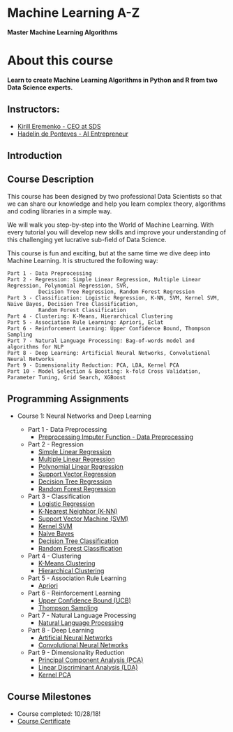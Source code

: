 # Machine Learning A-Z
**Master Machine Learning Algorithms**

# About this course
**Learn to create Machine Learning Algorithms in Python and R from two Data Science experts.**

##  Instructors: 
- [Kirill Eremenko - CEO at SDS](https://au.linkedin.com/in/keremenko)
- [Hadelin de Ponteves - AI Entrepreneur](https://www.udemy.com/user/hadelin-de-ponteves/)

## Introduction
## Course Description
This course has been designed by two professional Data Scientists so that we can share our knowledge and help you learn complex theory, algorithms and coding libraries in a simple way.

We will walk you step-by-step into the World of Machine Learning. With every tutorial you will develop new skills and improve your understanding of this challenging yet lucrative sub-field of Data Science.

This course is fun and exciting, but at the same time we dive deep into Machine Learning. It is structured the following way:

    Part 1 - Data Preprocessing
    Part 2 - Regression: Simple Linear Regression, Multiple Linear Regression, Polynomial Regression, SVR, 
              Decision Tree Regression, Random Forest Regression
    Part 3 - Classification: Logistic Regression, K-NN, SVM, Kernel SVM, Naive Bayes, Decision Tree Classification, 
              Random Forest Classification
    Part 4 - Clustering: K-Means, Hierarchical Clustering
    Part 5 - Association Rule Learning: Apriori, Eclat
    Part 6 - Reinforcement Learning: Upper Confidence Bound, Thompson Sampling
    Part 7 - Natural Language Processing: Bag-of-words model and algorithms for NLP
    Part 8 - Deep Learning: Artificial Neural Networks, Convolutional Neural Networks
    Part 9 - Dimensionality Reduction: PCA, LDA, Kernel PCA
    Part 10 - Model Selection & Boosting: k-fold Cross Validation, Parameter Tuning, Grid Search, XGBoost

## Programming Assignments

- Course 1: Neural Networks and Deep Learning

  - Part 1 - Data Preprocessing
    - [Preprocessing Imputer Function - Data Preprocessing](https://github.com/philtsmith570/Machine_Learning_A-Z/tree/master/Machine%20Learning%20A-Z%20Folder/Part%201%20-%20Data%20Preprocessing/data_preprocessing.py)
  - Part 2 - Regression
    - [Simple Linear Regression](https://github.com/philtsmith570/Machine_Learning_A-Z/tree/master/Machine%20Learning%20A-Z%20Folder/Part%202%20-%20Regression/Section%204%20-%20Simple%20Linear%20Regression/Simple_Linear_Regression/simple_linear_regression.py)
    - [Multiple Linear Regression](https://github.com/philtsmith570/Machine_Learning_A-Z/tree/master/Machine%20Learning%20A-Z%20Folder/Part%202%20-%20Regression/Section%205%20-%20Multiple%20Linear%20Regression/Multiple_Linear_Regression/multiple_linear_regression.py)
    - [Polynomial Linear Regression](https://github.com/philtsmith570/Machine_Learning_A-Z/tree/master/Machine%20Learning%20A-Z%20Folder/Part%202%20-%20Regression/Section%206%20-%20Polynomial%20Regression/Polynomial_Regression/polynomial_regression.py)
    - [Support Vector Regression](https://github.com/philtsmith570/Machine_Learning_A-Z/tree/master/Machine%20Learning%20A-Z%20Folder/Part%202%20-%20Regression/Section%207%20-%20Support%20Vector%20Regression%20(SVR)/SVR/SupportVectorReg.py)
    - [Decision Tree Regression](https://github.com/philtsmith570/Machine_Learning_A-Z/tree/master/Machine%20Learning%20A-Z%20Folder/Part%202%20-%20Regression/Section%208%20-%20Decision%20Tree%20Regression/Decision_Tree_Regression/decision_tree_regression.py)
    - [Random Forest Regression](https://github.com/philtsmith570/Machine_Learning_A-Z/tree/master/Machine%20Learning%20A-Z%20Folder/Part%202%20-%20Regression/Section%209%20-%20Random%20Forest%20Regression/Random_Forest_Regression/random_forest_regression.py) 
  - Part 3 - Classification
      - [Logistic Regression](https://github.com/philtsmith570/Machine_Learning_A-Z/tree/master/Machine%20Learning%20A-Z%20Folder/Part%203%20-%20Classification/Section%2014%20-%20Logistic%20Regression/Logistic_Regression/logistic_regression.py)
      - [K-Nearest Neighbor (K-NN)](https://github.com/philtsmith570/Machine_Learning_A-Z/tree/master/Machine%20Learning%20A-Z%20Folder/Part%203%20-%20Classification/Section%2015%20-%20K-Nearest%20Neighbors%20(K-NN)/K_Nearest_Neighbors/knn.py)
      - [Support Vector Machine (SVM)](https://github.com/philtsmith570/Machine_Learning_A-Z/tree/master/Machine%20Learning%20A-Z%20Folder/Part%203%20-%20Classification/Section%2016%20-%20Support%20Vector%20Machine%20(SVM)/SVM/svm.py)
      - [Kernel SVM](https://github.com/philtsmith570/Machine_Learning_A-Z/tree/master/Machine%20Learning%20A-Z%20Folder/Part%203%20-%20Classification/Section%2017%20-%20Kernel%20SVM/Kernel_SVM/kernel_svm.py)
      - [Naive Bayes](https://github.com/philtsmith570/Machine_Learning_A-Z/tree/master/Machine%20Learning%20A-Z%20Folder/Part%203%20-%20Classification/Section%2018%20-%20Naive%20Bayes/Naive_Bayes/naive_bayes.py)
      - [Decision Tree Classification](https://github.com/philtsmith570/Machine_Learning_A-Z/tree/master/Machine%20Learning%20A-Z%20Folder/Part%203%20-%20Classification/Section%2019%20-%20Decision%20Tree%20Classification/Decision_Tree_Classification/decision_tree_classification.py)
      - [Random Forest Classification](https://github.com/philtsmith570/Machine_Learning_A-Z/tree/master/Machine%20Learning%20A-Z%20Folder/Part%203%20-%20Classification/Section%2019%20-%20Decision%20Tree%20Classification/Decision_Tree_Classification/random_forest_classification.py) 
  - Part 4 - Clustering
    - [K-Means Clustering](https://github.com/philtsmith570/Machine_Learning_A-Z/tree/master/Machine%20Learning%20A-Z%20Folder/Part%204%20-%20Clustering/Section%2024%20-%20K-Means%20Clustering/K_Means/kmeans.py)
    - [Hierarchical Clustering](https://github.com/philtsmith570/Machine_Learning_A-Z/tree/master/Machine%20Learning%20A-Z%20Folder/Part%204%20-%20Clustering/Section%2025%20-%20Hierarchical%20Clustering/Hierarchical_Clustering/hc.py)
  - Part 5 - Association Rule Learning
    - [Apriori](https://github.com/philtsmith570/Machine_Learning_A-Z/tree/master/Machine%20Learning%20A-Z%20Folder/Part%205%20-%20Association%20Rule%20Learning/Section%2028%20-%20Apriori/Apriori_Python/apriori.py)
  - Part 6 - Reinforcement Learning
    - [Upper Confidence Bound (UCB)](https://github.com/philtsmith570/Machine_Learning_A-Z/tree/master/Machine%20Learning%20A-Z%20Folder/Part%206%20-%20Reinforcement%20Learning/Section%2032%20-%20Upper%20Confidence%20Bound%20(UCB)/UCB/upper_confidence_bound.py)
    - [Thompson Sampling](https://github.com/philtsmith570/Machine_Learning_A-Z/tree/master/Machine%20Learning%20A-Z%20Folder/Part%206%20-%20Reinforcement%20Learning/Section%2033%20-%20Thompson%20Sampling/Thompson_Sampling/thompson_sampling.py)
  - Part 7 - Natural Language Processing
    - [Natural Language Processing](https://github.com/philtsmith570/Machine_Learning_A-Z/tree/master/Machine%20Learning%20A-Z%20Folder/Part%207%20-%20Natural%20Language%20Processing/Section%2036%20-%20Natural%20Language%20Processing/Natural_Language_Processing/natural_language_processing.py)
  - Part 8 - Deep Learning
    - [Artificial Neural Networks](https://github.com/philtsmith570/Machine_Learning_A-Z/tree/master/Machine%20Learning%20A-Z%20Folder/Part%207%20-%20Natural%20Language%20Processing/Section%2036%20-%20Natural%20Language%20Processing/Natural_Language_Processing/ann.py)
    - [Convolutional Neural Networks](https://github.com/philtsmith570/Machine_Learning_A-Z/tree/master/Machine%20Learning%20A-Z%20Folder/Part%208%20-%20Deep%20Learning/Section%2040%20-%20Convolutional%20Neural%20Networks%20(CNN)/Convolutional_Neural_Networks/cnn.py)
  - Part 9 - Dimensionality Reduction
    - [Principal Component Analysis (PCA)](https://github.com/philtsmith570/Machine_Learning_A-Z/tree/master/Machine%20Learning%20A-Z%20Folder/Part%209%20-%20Dimensionality%20Reduction/Section%2043%20-%20Principal%20Component%20Analysis%20(PCA)/PCA/pca.py)
     - [Linear Discriminant Analysis (LDA)](https://github.com/philtsmith570/Machine_Learning_A-Z/tree/master/Machine%20Learning%20A-Z%20Folder/Part%209%20-%20Dimensionality%20Reduction/Section%2044%20-%20Linear%20Discriminant%20Analysis%20(LDA)/LDA/lda.py)
      - [Kernel PCA](https://github.com/philtsmith570/Machine_Learning_A-Z/tree/master/Machine%20Learning%20A-Z%20Folder/Part%209%20-%20Dimensionality%20Reduction/Section%2045%20-%20Kernel%20PCA/Kernel_PCA/kernel_pca.py)

## Course Milestones
- Course completed: 10/28/18!
- [Course Certificate](https://github.com/philtsmith570/Machine_Learning_A-Z/blob/master/Machine_Learning_A-Z.pdf)
